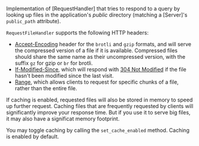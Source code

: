 Implementation of [RequestHandler] that tries to respond to a query by looking up files in the application's _public_ directory (matching a [Server]'s `public_path` attribute).

`RequestFileHandler` supports the following HTTP headers:

- [Accept-Encoding](https://developer.mozilla.org/en-US/docs/Web/HTTP/Headers/Accept-Encoding) header for the `brotli` and `gzip` formats, and will serve the compressed version of a file if it is available. Compressed files should share the same name as their uncompressed version, with the suffix `gz` for gzip or `br` for brotli.
- [If-Modified-Since](https://developer.mozilla.org/en-US/docs/Web/HTTP/Headers/If-Modified-Since), which will respond with [304 Not Modified](https://developer.mozilla.org/en-US/docs/Web/HTTP/Status/304) if the file hasn't been modified since the last visit.
- [Range](https://developer.mozilla.org/en-US/docs/Web/HTTP/Headers/Range), which allows clients to request for specific chunks of a file, rather than the entire file.

If caching is enabled, requested files will also be stored in memory to speed up further request. Caching files that are frequently requested by clients will significantly improve your response time. But if you use it to serve big files, it may also have a significat memory footprint.

You may toggle caching by calling the `set_cache_enabled` method. Caching is enabled by default.
